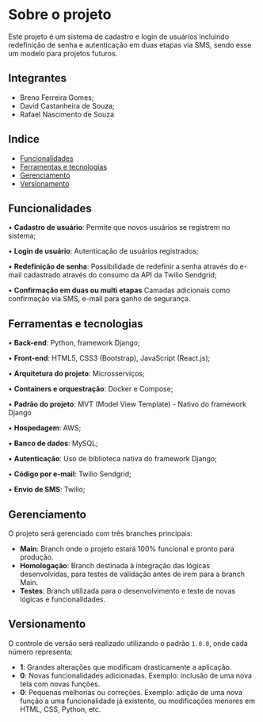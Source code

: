 # Sobre o projeto
Este projeto é um sistema de cadastro e login de usuários incluindo redefinição de senha e autenticação em duas etapas via SMS, sendo esse um modelo para projetos futuros.

## Integrantes
- Breno Ferreira Gomes;
- David Castanheira de Souza;
- Rafael Nascimento de Souza

## Indice
- [Funcionalidades](#funcionalidades)
- [Ferramentas e tecnologias](#ferramentas-e-tecnologias)
- [Gerenciamento](#gerenciamento)
- [Versionamento](#versionamento)

## Funcionalidades
• **Cadastro de usuário**: Permite que novos usuários se registrem no sistema;

• **Login de usuário**: Autenticação de usuários registrados;

• **Redefinição de senha**: Possibilidade de redefinir a senha através do e-mail cadastrado através do consumo da API da Twilio Sendgrid;

• **Confirmação em duas ou multi etapas** Camadas adicionais como confirmação via SMS, e-mail para ganho de segurança. 

## Ferramentas e tecnologias
• **Back-end**: Python, framework Django;

• **Front-end**: HTML5, CSS3 (Bootstrap), JavaScript (React.js);

• **Arquitetura do projeto**: Microsserviços;

• **Containers e orquestração**: Docker e Compose;

• **Padrão do projeto**: MVT (Model View Template) - Nativo do framework Django

• **Hospedagem**: AWS;

• **Banco de dados**: MySQL;

• **Autenticação**: Uso de biblioteca nativa do framework Django;

• **Código por e-mail**: Twilio Sendgrid;

• **Envio de SMS**: Twilio;

## Gerenciamento

O projeto será gerenciado com três branches principais:

- **Main**: Branch onde o projeto estará 100% funcional e pronto para produção.
- **Homologação**: Branch destinada à integração das lógicas desenvolvidas, para testes de validação antes de irem para a branch Main.
- **Testes**: Branch utilizada para o desenvolvimento e teste de novas lógicas e funcionalidades.

## Versionamento

O controle de versão será realizado utilizando o padrão `1.0.0`, onde cada número representa:

- **1**: Grandes alterações que modificam drasticamente a aplicação.
- **0**: Novas funcionalidades adicionadas. Exemplo: inclusão de uma nova tela com novas funções.
- **0**: Pequenas melhorias ou correções. Exemplo: adição de uma nova função a uma funcionalidade já existente, ou modificações menores em HTML, CSS, Python, etc.
